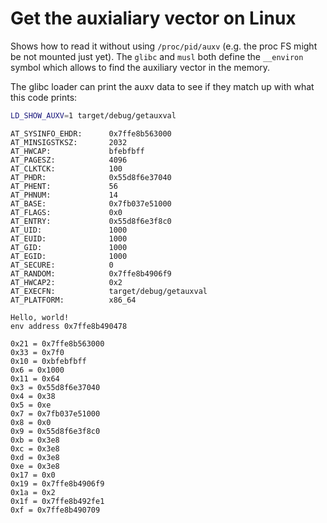 # Get the auxialiary vector on Linux

Shows how to read it without using `/proc/pid/auxv` (e.g. the proc FS might be not mounted just yet).
The `glibc` and `musl` both define the `__environ` symbol which allows to find the auxiliary vector
in the memory.

The glibc loader can print the auxv data to see if they match up with what this code prints:

```sh
LD_SHOW_AUXV=1 target/debug/getauxval 
```

```text
AT_SYSINFO_EHDR:      0x7ffe8b563000
AT_MINSIGSTKSZ:       2032
AT_HWCAP:             bfebfbff
AT_PAGESZ:            4096
AT_CLKTCK:            100
AT_PHDR:              0x55d8f6e37040
AT_PHENT:             56
AT_PHNUM:             14
AT_BASE:              0x7fb037e51000
AT_FLAGS:             0x0
AT_ENTRY:             0x55d8f6e3f8c0
AT_UID:               1000
AT_EUID:              1000
AT_GID:               1000
AT_EGID:              1000
AT_SECURE:            0
AT_RANDOM:            0x7ffe8b4906f9
AT_HWCAP2:            0x2
AT_EXECFN:            target/debug/getauxval
AT_PLATFORM:          x86_64

Hello, world!
env address 0x7ffe8b490478

0x21 = 0x7ffe8b563000
0x33 = 0x7f0
0x10 = 0xbfebfbff
0x6 = 0x1000
0x11 = 0x64
0x3 = 0x55d8f6e37040
0x4 = 0x38
0x5 = 0xe
0x7 = 0x7fb037e51000
0x8 = 0x0
0x9 = 0x55d8f6e3f8c0
0xb = 0x3e8
0xc = 0x3e8
0xd = 0x3e8
0xe = 0x3e8
0x17 = 0x0
0x19 = 0x7ffe8b4906f9
0x1a = 0x2
0x1f = 0x7ffe8b492fe1
0xf = 0x7ffe8b490709
```
